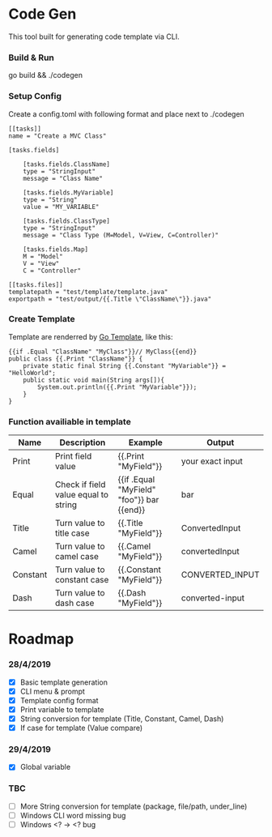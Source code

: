 # Code Gen

This tool built for generating code template via CLI.

### Build & Run

go build && ./codegen

### Setup Config

Create a config.toml with following format and place next to ./codegen

```
[[tasks]]
name = "Create a MVC Class"

[tasks.fields]

    [tasks.fields.ClassName]
    type = "StringInput"
    message = "Class Name"

    [tasks.fields.MyVariable]
    type = "String"
    value = "MY_VARIABLE"

    [tasks.fields.ClassType]
    type = "StringInput"
    message = "Class Type (M=Model, V=View, C=Controller)"

    [tasks.fields.Map]
    M = "Model"
    V = "View"
    C = "Controller"

[[tasks.files]]
templatepath = "test/template/template.java"
exportpath = "test/output/{{.Title \"ClassName\"}}.java"
```

### Create Template

Template are renderred by [Go Template](https://golang.org/pkg/text/template/), like this:

```
{{if .Equal "ClassName" "MyClass"}}// MyClass{{end}}
public class {{.Print "ClassName"}} {
    private static final String {{.Constant "MyVariable"}} = "HelloWorld";
    public static void main(String args[]){
        System.out.println({{.Print "MyVariable"}});
    }
}
```

### Function availiable in template

| Name     | Description                          | Example                                   | Output           |
| -------- | ------------------------------------ | ----------------------------------------- | ---------------- |
| Print    | Print field value                    | {{.Print "MyField"}}                      | your exact input |
| Equal    | Check if field value equal to string | {{if .Equal "MyField" "foo"}} bar {{end}} | bar              |
| Title    | Turn value to title case             | {{.Title "MyField"}}                      | ConvertedInput   |
| Camel    | Turn value to camel case             | {{.Camel "MyField"}}                      | convertedInput   |
| Constant | Turn value to constant case          | {{.Constant "MyField"}}                   | CONVERTED_INPUT  |
| Dash     | Turn value to dash case              | {{.Dash "MyField"}}                       | converted-input  |

# Roadmap

### 28/4/2019

- [x] Basic template generation
- [x] CLI menu & prompt
- [x] Template config format
- [x] Print variable to template
- [x] String conversion for template
      (Title, Constant, Camel, Dash)
- [x] If case for template (Value compare)

### 29/4/2019

- [x] Global variable

### TBC

- [ ] More String conversion for template
      (package, file/path, under_line)
- [ ] Windows CLI word missing bug
- [ ] Windows <? -> &lt;? bug
